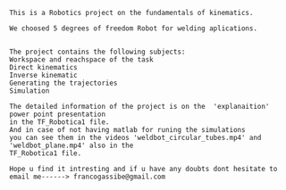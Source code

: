      
    This is a Robotics project on the fundamentals of kinematics. 

    We choosed 5 degrees of freedom Robot for welding aplications.
    

    The project contains the following subjects:
    Workspace and reachspace of the task
    Direct kinematics
    Inverse kinematic
    Generating the trajectories
    Simulation
     
    The detailed information of the project is on the  'explanaition'  power point presentation
    in the TF_Robotica1 file.
    And in case of not having matlab for runing the simulations 
    you can see them in the videos 'weldbot_circular_tubes.mp4' and  'weldbot_plane.mp4' also in the 
    TF_Robotica1 file.
    
    Hope u find it intresting and if u have any doubts dont hesitate to email me------> francogassibe@gmail.com
